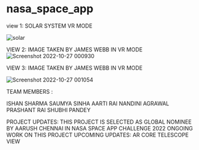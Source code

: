 # nasa_space_app
view 1: SOLAR SYSTEM VR MODE

![solar](https://user-images.githubusercontent.com/103508561/198108815-9c76519a-4240-4ef2-9b89-4e002cd110a9.png)

VIEW 2: IMAGE TAKEN  BY JAMES WEBB IN VR MODE
![Screenshot 2022-10-27 000930](https://user-images.githubusercontent.com/103508561/198109563-248e9b51-67bd-4c14-a7b5-869d17943b07.png)

VIEW 3: IMAGE TAKEN BY JAMES WEBB IN VR MODE

![Screenshot 2022-10-27 001054](https://user-images.githubusercontent.com/103508561/198109689-91b90893-301e-4e26-88a4-7b7fe9f78d78.png)


TEAM MEMBERS :

ISHAN SHARMA 
SAUMYA SINHA
AARTI RAI
NANDINI AGRAWAL
PRASHANT RAI
SHUBHI PANDEY 

PROJECT UPDATES: THIS PROJECT IS SELECTED AS GLOBAL NOMINEE BY AARUSH CHENNAI IN NASA SPACE APP CHALLENGE 2022 
ONGOING WORK ON THIS PROJECT
UPCOMING UPDATES: AR CORE TELESCOPE VIEW 
